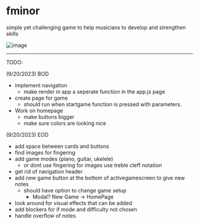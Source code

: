# fminor
simple yet challenging game to help musicians to develop and strengthen skills


![image](https://github.com/nylayah/fminor/assets/46319759/bb54e8f3-43ec-46a6-96d6-4f7dcfea4c25)

-----------------------------------------------------------------------------------------------------
TODO:

(9/20/2023) BOD
- implement navigation
    - make render in app a seperate function in the app.js page
- create page for game 
    - should run when startgame function is pressed with parameters.
- Work on homepage
    - make buttons bigger
    - make sure colors are looking nice

(9/20/2023) EOD
- add space between cards and buttons
- find images for fingering
- add game modes (piano, guitar, ukelele)
    - or dont use fingering for images use treble cleff notation
- get rid of navigation header
- add new game button at the bottom of activegamescreen to give new notes
    - should have option to change game setup
        - Modal? New Game -> HomePage
- look around for visual effects that can be added
- add blockers for if mode and difficulty not chosen
- handle overflow of notes
